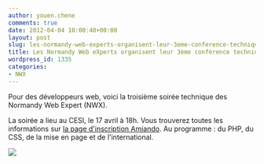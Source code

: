 ```yaml
---
author: youen.chene
comments: true
date: 2012-04-04 10:00:40+00:00
layout: post
slug: les-normandy-web-experts-organisent-leur-3eme-conference-technique
title: Les Normandy Web eXperts organisent leur 3ème conférence technique
wordpress_id: 1335
categories:
- NWX
---
```


Pour des développeurs web, voici la troisième soirée technique des Normandy Web Expert (NWX).




La soirée a lieu au CESI, le 17 avril à 18h. Vous trouverez toutes les informations sur [la page d'inscription Amiando](hhttp://fr.amiando.com/NWXTECH3.html). Au programme : du PHP, du CSS, de la mise en page et de l'international.



![](http://cdn.cname-server.com/public/www.nwx.fr/conf-tech-web.jpg)




